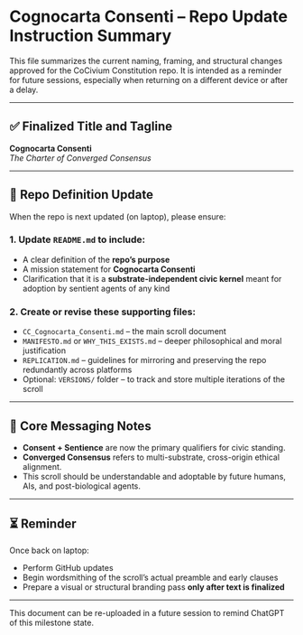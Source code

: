 # Cognocarta Consenti – Repo Update Instruction Summary

This file summarizes the current naming, framing, and structural changes approved for the CoCivium Constitution repo. It is intended as a reminder for future sessions, especially when returning on a different device or after a delay.

---

## ✅ Finalized Title and Tagline

**Cognocarta Consenti**  
*The Charter of Converged Consensus*

---

## 📌 Repo Definition Update

When the repo is next updated (on laptop), please ensure:

### 1. Update `README.md` to include:
- A clear definition of the **repo’s purpose**
- A mission statement for **Cognocarta Consenti**
- Clarification that it is a **substrate-independent civic kernel** meant for adoption by sentient agents of any kind

### 2. Create or revise these supporting files:
- `CC_Cognocarta_Consenti.md` – the main scroll document
- `MANIFESTO.md` or `WHY_THIS_EXISTS.md` – deeper philosophical and moral justification
- `REPLICATION.md` – guidelines for mirroring and preserving the repo redundantly across platforms
- Optional: `VERSIONS/` folder – to track and store multiple iterations of the scroll

---

## 🧠 Core Messaging Notes

- **Consent + Sentience** are now the primary qualifiers for civic standing.
- **Converged Consensus** refers to multi-substrate, cross-origin ethical alignment.
- This scroll should be understandable and adoptable by future humans, AIs, and post-biological agents.

---

## ⏳ Reminder

Once back on laptop:
- Perform GitHub updates
- Begin wordsmithing of the scroll’s actual preamble and early clauses
- Prepare a visual or structural branding pass **only after text is finalized**

--- 

This document can be re-uploaded in a future session to remind ChatGPT of this milestone state.




